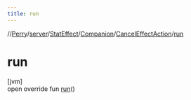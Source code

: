 ```yaml
---
title: run
---
```

//[Perry](../../../../../index.html)/[server](../../../index.html)/[StatEffect](../../index.html)/[Companion](../index.html)/[CancelEffectAction](index.html)/[run](run.html)



# run



[jvm]\
open override fun [run](run.html)()




